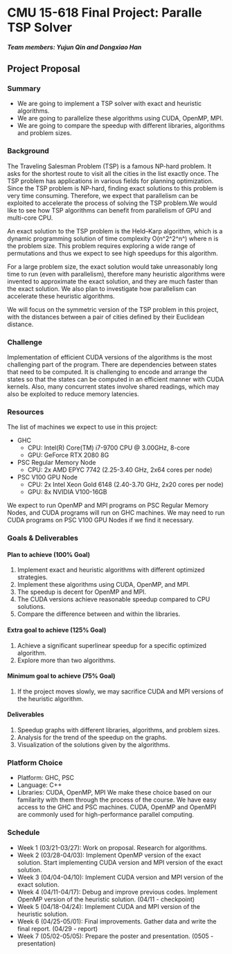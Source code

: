 # CMU 15-618 Final Project: Paralle TSP Solver
##### Team members: Yujun Qin and Dongxiao Han

## Project Proposal

### Summary
- We are going to implement a TSP solver with exact and heuristic algorithms.
- We are going to parallelize these algorithms using CUDA, OpenMP, MPI.
- We are going to compare the speedup with different libraries, algorithms and problem sizes.

### Background
The Traveling Salesman Problem (TSP) is a famous NP-hard problem. It asks for the shortest route to visit all the cities in the list exactly once. The TSP problem has applications in various fields for planning optimization. Since the TSP problem is NP-hard, finding exact solutions to this problem is very time consuming. Therefore, we expect that parallelism can be exploited to accelerate the process of solving the TSP problem.We would like to see how TSP algorithms can benefit from parallelism of GPU and multi-core CPU.

An exact solution to the TSP problem is the Held–Karp algorithm, which is a dynamic programming solution of time complexity O(n^2^2^n^) where n is the problem size. This problem requires exploring a wide range of permutations and thus we expect to see high speedups for this algorithm.

For a large problem size, the exact solution would take unreasonably long time to run (even with parallelism), therefore many heuristic algorithms were invented to approximate the exact solution, and they are much faster than the exact solution. We also plan to investigate how parallelism can accelerate these heuristic algorithms. 

We will focus on the symmetric version of the TSP problem in this project, with the distances between a pair of cities defined by their Euclidean distance.

### Challenge
Implementation of efficient CUDA versions of the algorithms is the most challenging part of the program. There are dependencies between states that need to be computed. It is challenging to encode and arrange the states so that the states can be computed in an efficient manner with CUDA kernels. Also, many concurrent states involve shared readings, which may also be exploited to reduce memory latencies.

### Resources
The list of machines we expect to use in this project:
- GHC
  - CPU: Intel(R) Core(TM) i7-9700 CPU @ 3.00GHz, 8-core
  - GPU: GeForce RTX 2080 8G
- PSC Regular Memory Node
  - CPU: 2x AMD EPYC 7742 (2.25-3.40 GHz, 2x64 cores per node)
- PSC V100 GPU Node
  - CPU: 2x Intel Xeon Gold 6148 (2.40-3.70 GHz, 2x20 cores per node)
  - GPU: 8x NVIDIA V100-16GB

We expect to run OpenMP and MPI programs on PSC Regular Memory Nodes, and CUDA programs will run on GHC machines. We may need to run CUDA programs on PSC V100 GPU Nodes if we find it necessary.

### Goals & Deliverables
#### Plan to achieve (100% Goal)
1.  Implement exact and heuristic algorithms with different optimized strategies.
1. Implement these algorithms using CUDA, OpenMP, and MPI.
1. The speedup is decent for OpenMP and MPI.
1. The CUDA versions achieve reasonable speedup compared to CPU solutions.
1. Compare the difference between and within the libraries.
#### Extra goal to achieve (125% Goal)
1. Achieve a significant superlinear speedup for a specific optimized algorithm.
1. Explore more than two algorithms.
#### Minimum goal to achieve (75% Goal)
1. If the project moves slowly, we may sacrifice CUDA and MPI versions of the heuristic algorithm.

#### Deliverables
1. Speedup graphs with different libraries, algorithms, and problem sizes.
1. Analysis for the trend of the speedup on the graphs.
1. Visualization of the solutions given by the algorithms.

### Platform Choice
- Platform: GHC, PSC
- Language: C++
- Libraries: CUDA, OpenMP, MPI
We make these choice based on our familarity with them through the process of the course. We have easy access to the GHC and PSC machines. CUDA, OpenMP and OpenMPI are commonly used for high-performance parallel computing.

### Schedule
- Week 1 (03/21-03/27): Work on proposal. Research for algorithms.
- Week 2 (03/28-04/03): Implement OpenMP version of the exact solution. Start implementing CUDA version and MPI version of the exact solution.
- Week 3 (04/04-04/10): Implement CUDA version and MPI version of the exact solution.
- Week 4 (04/11-04/17): Debug and improve previous codes. Implement OpenMP version of the heuristic solution. (04/11 - checkpoint)
- Week 5 (04/18-04/24): Implement CUDA and MPI version of the heuristic solution.
- Week 6 (04/25-05/01): Final improvements. Gather data and write the final report. (04/29 - report)
- Week 7 (05/02-05/05): Prepare the poster and presentation. (0505 - presentation)